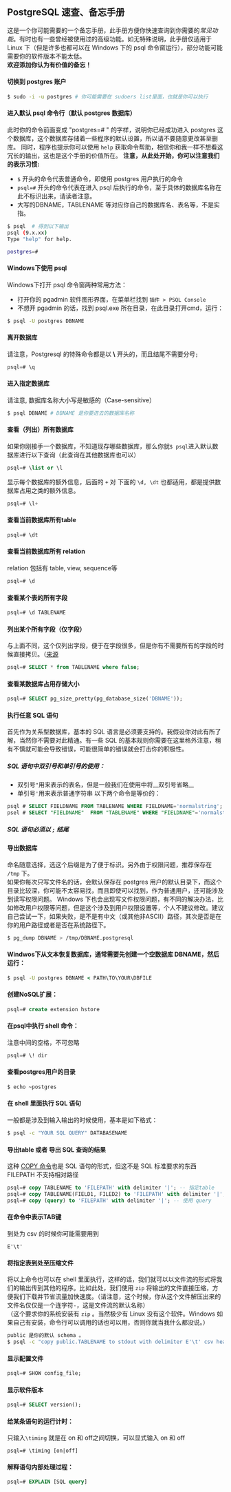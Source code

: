 ## PostgreSQL 速查、备忘手册
这是一个你可能需要的一个备忘手册，此手册方便你快速查询到你需要的*常见功能*。有时也有一些曾经被使用过的高级功能。如无特殊说明，此手册仅适用于 Linux 下（但是许多也都可以在 Windows 下的 psql 命令窗运行），部分功能可能需要你的软件版本不能太低。  
**欢迎添加你认为有价值的备忘！**

#### 切换到 postgres 账户
```sh
$ sudo -i -u postgres # 你可能需要在 sudoers list里面，也就是你可以执行
```
#### 进入默认 psql 命令行（默认 postgres 数据库）
此时你的命令前面变成 "postgres=# " 的字样，说明你已经成功进入 postgres 这个数据库，这个数据库存储着一些程序的默认设置，所以请不要随意更改甚至删库。 同时，程序也提示你可以使用 `help` 获取命令帮助，相信你和我一样不想看这冗长的输出，这也是这个手册的价值所在。 
**注意，从此处开始，你可以注意我们的表示习惯:**  

* `$` 开头的命令代表普通命令，即使用 postgres 用户执行的命令
* `psql=#` 开头的命令代表在进入 psql 后执行的命令，至于具体的数据库名称在此不标识出来，请读者注意。 
* 大写的DBNAME，TABLENAME 等对应你自己的数据库名、表名等，不是实指。
```sh
$ psql  # 得到以下输出
psql (9.x.xx)
Type "help" for help.

postgres=# 
```
#### Windows下使用 psql
Windows下打开 psql 命令窗两种常用方法：

* 打开你的 pgadmin 软件图形界面，在菜单栏找到 `插件 > PSQL Console`
* 不想开 pgadmin 的话，找到 psql.exe 所在目录，在此目录打开cmd，运行：
```bat
$ psql -U postgres DBNAME
```
#### 离开数据库
请注意，Postgresql 的特殊命令都是以 **\\** 开头的，而且结尾不需要分号`;`
```sql
psql=# \q
```
#### 进入指定数据库
请注意, 数据库名称大小写是敏感的（Case-sensitive）
```sh
$ psql DBNAME # DBNAME 是你要进去的数据库名称
```
#### 查看（列出）所有数据库
如果你刚接手一个数据库，不知道现存哪些数据库，那么你就`$ psql`进入默认数据库进行以下查询（此查询在其他数据库也可以）
```sql
psql=# \list or \l
```
显示每个数据库的额外信息，后面的 `+` 对 下面的 `\d, \dt` 也都适用，都是提供数据库占用之类的额外信息。
```sql
psql=# \l+
```
#### 查看当前数据库所有table
```sql
psql=# \dt
```
#### 查看当前数据库所有 relation
relation 包括有 table, view, sequence等
```sql
psql=# \d
```
#### 查看某个表的所有字段
```sql
psql=# \d TABLENAME
```
#### 列出某个所有字段（仅字段）
与上面不同，这个仅列出字段，便于在字段很多，但是你有不需要所有的字段的时候直接拷贝。（[来源](https://dba.stackexchange.com/questions/22362/how-do-i-list-all-columns-for-a-specified-table)
```sql
psql=# SELECT * from TABLENAME where false;
```
#### 查看某数据库占用存储大小
```sql
psql=# SELECT pg_size_pretty(pg_database_size('DBNAME'));
```
#### 执行任意 SQL 语句
首先作为关系型数据库，基本的 SQL 语言是必须要支持的。我假设你对此有所了解，当然你不需要对此精通。有一些 SQL 的基本规则你需要在这里格外注意，稍有不慎就可能会导致错误，可能很简单的错误就会打击你的积极性。
##### SQL 语句中双引号和单引号的使用：
* 双引号`"`用来表示的表名，但是一般我们在使用中将__双引号省略__
* 单引号`'`用来表示普通字符串
以下两个命令是等价的：
```sql
psql # SELECT FIELDNAME FROM TABLENAME WHERE FIELDNAME='normalstring';
psel # SELECT "FIELDNAME"  FROM "TABLENAME" WHERE "FIELDNAME"='normalstring';
```
##### SQL 语句必须以 __`;`__ 结尾

#### 导出数据库
命名随意选择，选这个后缀是为了便于标识。另外由于权限问题，推荐保存在 `/tmp` 下。  
如果你每次只写文件名的话，会默认保存在 postgres 用户的默认目录下，而这个目录比较深，你可能不太容易找，而且即使可以找到，作为普通用户，还可能涉及到读写权限问题。
Windows 下也会出现写文件权限问题，有不同的解决办法，比如修改用户权限等问题，但是这个涉及到用户权限设置等，个人不建议修改。建议自己尝试一下，如果失败，是不是有中文（或其他非ASCII）路径，其次是否是在你的用户路径或者是否在系统路径下。
```sh
$ pg_dump DBNAME > /tmp/DBNAME.postgresql
```
#### Windwos下从文本恢复数据库，通常需要先创建一个空数据库 DBNAME，然后运行：
```bat
$ psql -U postgres DBNAME < PATH\TO\YOUR\DBFILE
```
#### 创建NoSQL扩展：
```sql
psql=# create extension hstore
```
#### 在psql中执行 shell 命令：
注意中间的空格，不可忽略
```sql
psql=# \! dir
```

#### 查看postgres用户的目录
```sh
$ echo ~postgres
```

#### 在 shell 里面执行 SQL 语句
一般都是涉及到输入输出的时候使用，基本是如下格式：
```sh
$ psql -c "YOUR SQL QUERY" DATABASENAME
```

#### 导出table 或者 导出 SQL 查询的结果
这种 [COPY 命令](https://www.postgresql.org/docs/current/static/sql-copy.html)也是 SQL 语句的形式，但这不是 SQL 标准要求的东西  
FILEPATH 不支持相对路径
```sql
psql=# copy TABLENAME to 'FILEPATH' with delimiter '|'; -- 指定table
psql=# copy TABLENAME(FIELD1, FILED2) to 'FILEPATH' with delimiter '|'; -- 指定table及其字段
psql=# copy (query) to 'FILEPATH' with delimiter '|'; -- 使用 query
```

#### 在命令中表示TAB键
到处为 csv 的时候你可能需要用到
```
E'\t'
```

#### 将指定表到处至压缩文件
将以上命令也可以在 shell 里面执行，这样的话，我们就可以以文件流的形式将我们的输出传到其他的程序。比如此处，我们使用 `zip` 将输出的文件直接压缩，方便我们下载并节省流量加快速度。（请注意，这个时候，你从这个文件解压出来的文件名仅仅是一个连字符`-`，这是文件流的默认名称）  
（这个要求你的系统安装有 `zip` 。当然极少有 Linux 没有这个软件。Windows 如果自己有安装，命令行可以调用的话也可以用，否则你就当我什么都没说。）
```sh
public 是你的默认 schema 。
$ psql -c "copy public.TABLENAME to stdout with delimiter E'\t' csv header"  DATABASE | zip > TABLENAME.zip
```
#### 显示配置文件
```sql
psql=# SHOW config_file;
```
#### 显示软件版本
```sql
psql=# SELECT version();
```
#### 给某条语句的运行计时：
只输入`\timing` 就是在 on 和 off之间切换，可以显式输入 on 和 off
```
psql=# \timing [on|off]
```
#### 解释语句内部处理过程：
```sql
psql=# EXPLAIN [SQL query]
```
